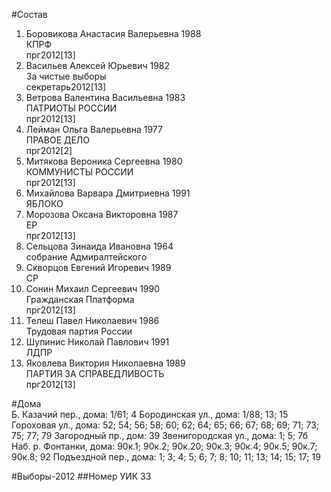 #Состав
1. Боровикова Анастасия Валерьевна 1988   
    КПРФ  
    прг2012[13]  
2. Васильев Алексей Юрьевич 1982   
    За чистые выборы  
    секретарь2012[13]
3. Ветрова Валентина Васильевна 1983   
    ПАТРИОТЫ РОССИИ  
    прг2012[13]
4. Лейман Ольга Валерьевна 1977   
    ПРАВОЕ ДЕЛО  
    прг2012[2]
5. Митякова Вероника Сергеевна 1980   
    КОММУНИСТЫ РОССИИ  
    прг2012[13]
6. Михайлова Варвара Дмитриевна 1991   
    ЯБЛОКО
7. Морозова Оксана Викторовна 1987   
    ЕР  
    прг2012[13]
8. Сельцова Зинаида Ивановна 1964   
    собрание Адмиралтейского
9. Скворцов Евгений Игоревич 1989   
    СР
10. Сонин Михаил Сергеевич 1990   
    Гражданская Платформа  
    прг2012[13]
11. Телеш Павел Николаевич 1986   
    Трудовая партия России
12. Шупинис Николай Павлович 1991   
    ЛДПР
13. Яковлева Виктория Николаевна 1989   
    ПАРТИЯ ЗА СПРАВЕДЛИВОСТЬ  
    прг2012[13]

#Дома  
Б. Казачий пер., дома: 1/61; 4 Бородинская ул., дома: 1/88; 13; 15 Гороховая ул., дома: 52; 54; 56; 58; 60; 62; 64; 65; 66; 67; 68; 69; 71; 73; 75; 77; 79 Загородный пр., дом: 39 Звенигородская ул., дома: 1; 5; 7б Наб. р. Фонтанки, дома: 90к.1; 90к.2; 90к.20; 90к.3; 90к.4; 90к.5; 90к.7; 90к.8; 92 Подъездной пер., дома: 1; 3; 4; 5; 6; 7; 8; 10; 11; 13; 14; 15; 17; 19

#Выборы-2012
##Номер УИК
33
